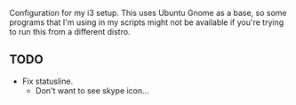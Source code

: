Configuration for my i3 setup. This uses Ubuntu Gnome as a base,
so some programs that I'm using in my scripts might not be 
available if you're trying to run this from a different
distro.

## TODO
- Fix statusline.
	- Don't want to see skype icon...
